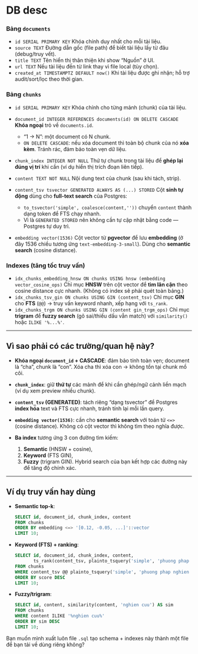 # DB desc

### Bảng `documents`

* `id SERIAL PRIMARY KEY`
  Khóa chính duy nhất cho mỗi tài liệu.
* `source TEXT`
  Đường dẫn gốc (file path) để biết tài liệu lấy từ đâu (debug/truy vết).
* `title TEXT`
  Tên hiển thị thân thiện khi show “Nguồn” ở UI.
* `url TEXT`
  Nếu tài liệu đến từ link thay vì file local (tùy chọn).
* `created_at TIMESTAMPTZ DEFAULT now()`
  Khi tài liệu được ghi nhận; hỗ trợ audit/sort/lọc theo thời gian.

### Bảng `chunks`

* `id SERIAL PRIMARY KEY`
  Khóa chính cho từng mảnh (chunk) của tài liệu.
* `document_id INTEGER REFERENCES documents(id) ON DELETE CASCADE`
  **Khóa ngoại** trỏ về `documents.id`.

  * “1 → N”: một document có N chunk.
  * `ON DELETE CASCADE`: nếu xóa document thì toàn bộ chunk của nó **xóa kèm**. Tránh rác, đảm bảo toàn vẹn dữ liệu.
* `chunk_index INTEGER NOT NULL`
  Thứ tự chunk trong tài liệu để **ghép lại đúng vị trí** khi cần (ví dụ hiển thị trích đoạn liên tiếp).
* `content TEXT NOT NULL`
  Nội dung text của chunk (sau khi tách, strip).
* `content_tsv tsvector GENERATED ALWAYS AS (...) STORED`
  Cột **sinh tự động** dùng cho **full-text search** của Postgres:

  * `to_tsvector('simple', coalesce(content,''))` chuyển `content` thành dạng token để FTS chạy nhanh.
  * Vì là `GENERATED STORED` nên không cần tự cập nhật bằng code — Postgres tự duy trì.
* `embedding vector(1536)`
  Cột vector từ **pgvector** để lưu **embedding** (ở đây 1536 chiều tương ứng `text-embedding-3-small`).
  Dùng cho **semantic search** (cosine distance).

### Indexes (tăng tốc truy vấn)

* `idx_chunks_embedding_hnsw ON chunks USING hnsw (embedding vector_cosine_ops)`
  Chỉ mục **HNSW** trên cột vector để **tìm lân cận** theo cosine distance cực nhanh.
  (Không có index sẽ phải quét toàn bảng.)
* `idx_chunks_tsv_gin ON chunks USING GIN (content_tsv)`
  Chỉ mục **GIN** cho **FTS** (`@@`) → truy vấn keyword nhanh, xếp hạng với `ts_rank`.
* `idx_chunks_trgm ON chunks USING GIN (content gin_trgm_ops)`
  Chỉ mục **trigram** để **fuzzy search** (gõ sai/thiếu dấu vẫn match) với `similarity()` hoặc `ILIKE '%...%'`.

---

## Vì sao phải có các trường/quan hệ này?

* **Khóa ngoại `document_id` + CASCADE**:
  đảm bảo tính toàn vẹn; document là “cha”, chunk là “con”. Xóa cha thì xóa con → không tồn tại chunk mồ côi.
* **`chunk_index`**:
  giữ **thứ tự** các mảnh để khi cần ghép/ngữ cảnh liền mạch (ví dụ xem preview nhiều chunk).
* **`content_tsv` (GENERATED)**:
  tách riêng “dạng tsvector” để Postgres **index hóa** text và FTS cực nhanh, tránh tính lại mỗi lần query.
* **`embedding vector(1536)`**:
  cần cho **semantic search** với toán tử `<=>` (cosine distance). Không có cột vector thì không tìm theo nghĩa được.
* **Ba index** tương ứng 3 con đường tìm kiếm:

  1. **Semantic** (HNSW + cosine),
  2. **Keyword** (FTS GIN),
  3. **Fuzzy** (trigram GIN).
     Hybrid search của bạn kết hợp các đường này để tăng độ chính xác.

---

## Ví dụ truy vấn hay dùng

* **Semantic top-k**:

  ```sql
  SELECT id, document_id, chunk_index, content
  FROM chunks
  ORDER BY embedding <=> '[0.12, -0.05, ...]'::vector
  LIMIT 10;
  ```

* **Keyword (FTS) + ranking**:

  ```sql
  SELECT id, document_id, chunk_index, content,
         ts_rank(content_tsv, plainto_tsquery('simple', 'phuong phap nghien cuu')) AS score
  FROM chunks
  WHERE content_tsv @@ plainto_tsquery('simple', 'phuong phap nghien cuu')
  ORDER BY score DESC
  LIMIT 10;
  ```

* **Fuzzy/trigram**:

  ```sql
  SELECT id, content, similarity(content, 'nghien cuu') AS sim
  FROM chunks
  WHERE content ILIKE '%nghien cuu%'
  ORDER BY sim DESC
  LIMIT 10;
  ```

Bạn muốn mình xuất luôn file `.sql` tạo schema + indexes này thành một file để bạn tải về dùng riêng không?
